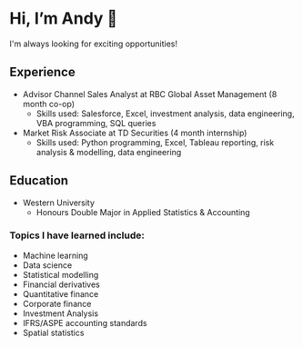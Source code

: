 # Hi, I’m Andy 👋

I'm always looking for exciting opportunities!

## Experience 

- Advisor Channel Sales Analyst at RBC Global Asset Management (8 month co-op)
  - Skills used: Salesforce, Excel, investment analysis, data engineering, VBA programming, SQL queries
- Market Risk Associate at TD Securities (4 month internship)
  - Skills used: Python programming, Excel, Tableau reporting, risk analysis & modelling, data engineering
 
## Education
- Western University
  - Honours Double Major in Applied Statistics & Accounting

### Topics I have learned include:

- Machine learning
- Data science
- Statistical modelling
- Financial derivatives
- Quantitative finance
- Corporate finance
- Investment Analysis
- IFRS/ASPE accounting standards
- Spatial statistics
